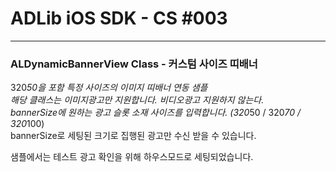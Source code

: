 # ADLib iOS SDK - CS #003 <br>

---
### ALDynamicBannerView Class - 커스텀 사이즈 띠배너
320*50을 포함 특정 사이즈의 이미지 띠배너 연동 샘플<br>
해당 클래스는 이미지광고만 지원합니다. 비디오광고 지원하지 않는다.<br>
bannerSize에 원하는 광고 슬롯 소재 사이즈를 입력합니다. (320*50 / 320*70 / 320*100) <br>
bannerSize로 세팅된 크기로 집행된 광고만 수신 받을 수 있습니다. <br>

샘플에서는 테스트 광고 확인을 위해 하우스모드로 세팅되었습니다. <br>
